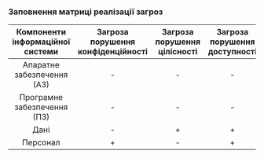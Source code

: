 ### Заповнення матриці реалізації загроз
| Компоненти інформаційної системи | Загроза порушення конфіденційності | Загроза порушення цілісності | Загроза порушення доступності |
|:-------------------------------:|:-----------------------------------:|:-------------------------:|:--------------------------------:|
| Апаратне забезпечення (АЗ)      |                -                    |             -             |                 -                |
| Програмне забезпечення (ПЗ)     |                -                    |             -             |                 -                |
| Дані                            |                -                    |             +             |                 +                |
| Персонал                        |                +                    |             -             |                 +                |
